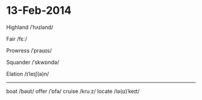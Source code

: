 13-Feb-2014
===

Highland /ˈhʌɪlənd/

Fair /fɛː/

Prowress /ˈpraʊɪs/

Squander /ˈskwɒndə/

Elation /ɪˈleɪʃ(ə)n/

------
boat /bəʊt/
offer /ˈɒfə/
cruise /kruːz/
locate /lə(ʊ)ˈkeɪt/



